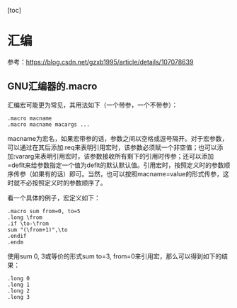 [toc]

# 汇编

参考：https://blog.csdn.net/gzxb1995/article/details/107078639

## GNU汇编器的.macro

汇编宏可能更为常见，其用法如下（一个带参，一个不带参）：

```
.macro macname
.macro macname macargs ...
```

macname为宏名，如果宏带参的话，参数之间以空格或逗号隔开。对于宏参数，可以通过在其后添加:req来表明引用宏时，该参数必须赋一个非空值；也可以添加:vararg来表明引用宏时，该参数接收所有剩下的引用时传参；还可以添加=deflt来给参数指定一个值为deflt的默认默认值。引用宏时，按照定义时的参数顺序传参（如果有的话）即可。当然，也可以按照macname=value的形式传参，这时就不必按照定义时的参数顺序了。

看一个具体的例子，宏定义如下：

```assembly
.macro sum from=0, to=5
.long \from
.if \to-\from
sum "(\from+1)",\to
.endif
.endm
```


使用sum 0, 3或等价的形式sum to=3, from=0来引用宏，那么可以得到如下的结果：

```assembly
.long 0
.long 1
.long 2
.long 3
```

